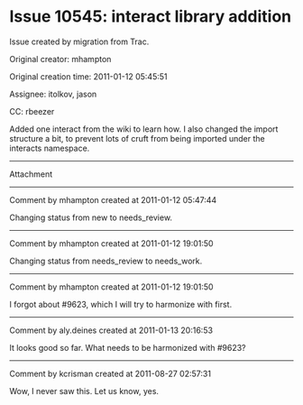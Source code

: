 # Issue 10545: interact library addition

Issue created by migration from Trac.

Original creator: mhampton

Original creation time: 2011-01-12 05:45:51

Assignee: itolkov, jason

CC:  rbeezer

Added one interact from the wiki to learn how.  I also changed the import structure a bit, to prevent lots of cruft from being imported under the interacts namespace.


---

Attachment


---

Comment by mhampton created at 2011-01-12 05:47:44

Changing status from new to needs_review.


---

Comment by mhampton created at 2011-01-12 19:01:50

Changing status from needs_review to needs_work.


---

Comment by mhampton created at 2011-01-12 19:01:50

I forgot about #9623, which I will try to harmonize with first.


---

Comment by aly.deines created at 2011-01-13 20:16:53

It looks good so far.  What needs to be harmonized with #9623?


---

Comment by kcrisman created at 2011-08-27 02:57:31

Wow, I never saw this.  Let us know, yes.
